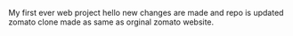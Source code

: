 My first ever web project
hello new changes are made and repo is updated
zomato clone made as same as orginal zomato website.
